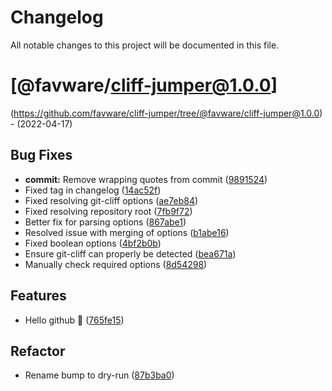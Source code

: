 # Changelog

All notable changes to this project will be documented in this file.

# [@favware/cliff-jumper@1.0.0]
(https://github.com/favware/cliff-jumper/tree/@favware/cliff-jumper@1.0.0) - (2022-04-17)

## Bug Fixes

- **commit:** Remove wrapping quotes from commit ([9891524](https://github.com/favware/cliff-jumper/commit/98915241438c4a420d3377b668cf72356985265f))
- Fixed tag in changelog ([14ac52f](https://github.com/favware/cliff-jumper/commit/14ac52f71711ec4c5d10894fbfcdf11f4ce0225b))
- Fixed resolving git-cliff options ([ae7eb84](https://github.com/favware/cliff-jumper/commit/ae7eb84a9fe7e1e235449e24d74906f1e02ba01e))
- Fixed resolving repository root ([7fb9f72](https://github.com/favware/cliff-jumper/commit/7fb9f72f3cef01afa0724cdeb922acb44880dced))
- Better fix for parsing options ([867abe1](https://github.com/favware/cliff-jumper/commit/867abe14ab5f3afa68f2fbdd88d3b9fd24e108a3))
- Resolved issue with merging of options ([b1abe16](https://github.com/favware/cliff-jumper/commit/b1abe16c0eb49b14c00c3e15ae46d4804d5b2903))
- Fixed boolean options ([4bf2b0b](https://github.com/favware/cliff-jumper/commit/4bf2b0b23b05dd8832140f4df41ed3ad9537bdc0))
- Ensure git-cliff can properly be detected ([bea671a](https://github.com/favware/cliff-jumper/commit/bea671ab5a687a94bbfbefa14940c7b03eb1e27e))
- Manually check required options ([8d54298](https://github.com/favware/cliff-jumper/commit/8d54298fb4a9b5e3a81f5bc9f526fc75216aa002))

## Features

- Hello github 🎉 ([765fe15](https://github.com/favware/cliff-jumper/commit/765fe15f005d36e674b08dd0dd82b2fe74546c98))

## Refactor

- Rename bump to dry-run ([87b3ba0](https://github.com/favware/cliff-jumper/commit/87b3ba02550aaa7181b974b14e70ebf6bc09031f))

